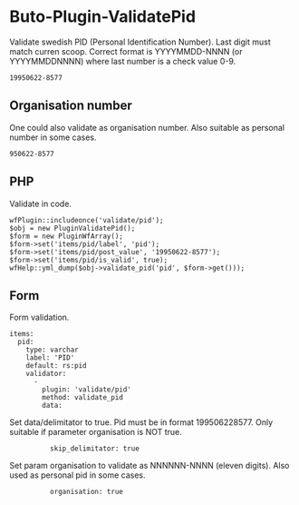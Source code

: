 # Buto-Plugin-ValidatePid
Validate swedish PID (Personal Identification Number).
Last digit must match curren scoop.
Correct format is YYYYMMDD-NNNN (or YYYYMMDDNNNN) where last number is a check value 0-9.
```
19950622-8577
```

## Organisation number
One could also validate as organisation number.
Also suitable as personal number in some cases.
```
950622-8577
```

## PHP
Validate in code.
```
wfPlugin::includeonce('validate/pid');
$obj = new PluginValidatePid();
$form = new PluginWfArray();
$form->set('items/pid/label', 'pid');
$form->set('items/pid/post_value', '19950622-8577');
$form->set('items/pid/is_valid', true);
wfHelp::yml_dump($obj->validate_pid('pid', $form->get()));
```

## Form
Form validation.
```
items:
  pid:
    type: varchar
    label: 'PID'
    default: rs:pid
    validator:
      -
        plugin: 'validate/pid'
        method: validate_pid
        data:
```
Set data/delimitator to true. Pid must be in format 199506228577.
Only suitable if parameter organisation is NOT true.
```
          skip_delimitator: true
```
Set param organisation to validate as NNNNNN-NNNN (eleven digits).
Also used as personal pid in some cases.
```
          organisation: true
```
